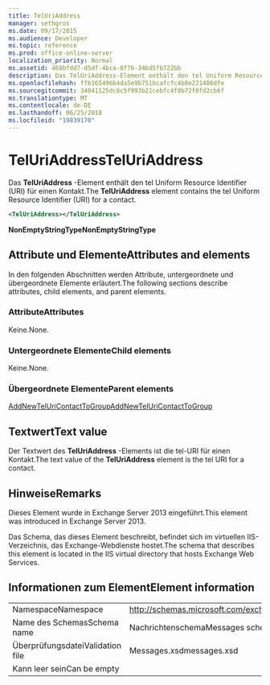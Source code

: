 ```yaml
---
title: TelUriAddress
manager: sethgros
ms.date: 09/17/2015
ms.audience: Developer
ms.topic: reference
ms.prod: office-online-server
localization_priority: Normal
ms.assetid: 468bfdd7-d5df-4bca-8f76-34bd5fb722bb
description: Das TelUriAddress-Element enthält den tel Uniform Resource Identifier (URI) für einen Kontakt.
ms.openlocfilehash: ffb165496b4da5e9b751bcafcfc4b8e221486dfe
ms.sourcegitcommit: 34041125dc8c5f993b21cebfc4f8b72f0fd2cb6f
ms.translationtype: MT
ms.contentlocale: de-DE
ms.lasthandoff: 06/25/2018
ms.locfileid: "19839170"
---
```

# <a name="teluriaddress"></a><span data-ttu-id="98bd6-103">TelUriAddress</span><span class="sxs-lookup"><span data-stu-id="98bd6-103">TelUriAddress</span></span>

<span data-ttu-id="98bd6-104">Das **TelUriAddress** -Element enthält den tel Uniform Resource Identifier (URI) für einen Kontakt.</span><span class="sxs-lookup"><span data-stu-id="98bd6-104">The **TelUriAddress** element contains the tel Uniform Resource Identifier (URI) for a contact.</span></span> 
  
```XML
<TelUriAddress></TelUriAddress>
```

 <span data-ttu-id="98bd6-105">**NonEmptyStringType**</span><span class="sxs-lookup"><span data-stu-id="98bd6-105">**NonEmptyStringType**</span></span>
## <a name="attributes-and-elements"></a><span data-ttu-id="98bd6-106">Attribute und Elemente</span><span class="sxs-lookup"><span data-stu-id="98bd6-106">Attributes and elements</span></span>

<span data-ttu-id="98bd6-107">In den folgenden Abschnitten werden Attribute, untergeordnete und übergeordnete Elemente erläutert.</span><span class="sxs-lookup"><span data-stu-id="98bd6-107">The following sections describe attributes, child elements, and parent elements.</span></span>
  
### <a name="attributes"></a><span data-ttu-id="98bd6-108">Attribute</span><span class="sxs-lookup"><span data-stu-id="98bd6-108">Attributes</span></span>

<span data-ttu-id="98bd6-109">Keine.</span><span class="sxs-lookup"><span data-stu-id="98bd6-109">None.</span></span>
  
### <a name="child-elements"></a><span data-ttu-id="98bd6-110">Untergeordnete Elemente</span><span class="sxs-lookup"><span data-stu-id="98bd6-110">Child elements</span></span>

<span data-ttu-id="98bd6-111">Keine.</span><span class="sxs-lookup"><span data-stu-id="98bd6-111">None.</span></span>
  
### <a name="parent-elements"></a><span data-ttu-id="98bd6-112">Übergeordnete Elemente</span><span class="sxs-lookup"><span data-stu-id="98bd6-112">Parent elements</span></span>

[<span data-ttu-id="98bd6-113">AddNewTelUriContactToGroup</span><span class="sxs-lookup"><span data-stu-id="98bd6-113">AddNewTelUriContactToGroup</span></span>](addnewteluricontacttogroup.md)
  
## <a name="text-value"></a><span data-ttu-id="98bd6-114">Textwert</span><span class="sxs-lookup"><span data-stu-id="98bd6-114">Text value</span></span>

<span data-ttu-id="98bd6-115">Der Textwert des **TelUriAddress** -Elements ist die tel-URI für einen Kontakt.</span><span class="sxs-lookup"><span data-stu-id="98bd6-115">The text value of the **TelUriAddress** element is the tel URI for a contact.</span></span> 
  
## <a name="remarks"></a><span data-ttu-id="98bd6-116">Hinweise</span><span class="sxs-lookup"><span data-stu-id="98bd6-116">Remarks</span></span>

<span data-ttu-id="98bd6-117">Dieses Element wurde in Exchange Server 2013 eingeführt.</span><span class="sxs-lookup"><span data-stu-id="98bd6-117">This element was introduced in Exchange Server 2013.</span></span>
  
<span data-ttu-id="98bd6-118">Das Schema, das dieses Element beschreibt, befindet sich im virtuellen IIS-Verzeichnis, das Exchange-Webdienste hostet.</span><span class="sxs-lookup"><span data-stu-id="98bd6-118">The schema that describes this element is located in the IIS virtual directory that hosts Exchange Web Services.</span></span>
  
## <a name="element-information"></a><span data-ttu-id="98bd6-119">Informationen zum Element</span><span class="sxs-lookup"><span data-stu-id="98bd6-119">Element information</span></span>

|||
|:-----|:-----|
|<span data-ttu-id="98bd6-120">Namespace</span><span class="sxs-lookup"><span data-stu-id="98bd6-120">Namespace</span></span>  <br/> |http://schemas.microsoft.com/exchange/services/2006/messages  <br/> |
|<span data-ttu-id="98bd6-121">Name des Schemas</span><span class="sxs-lookup"><span data-stu-id="98bd6-121">Schema name</span></span>  <br/> |<span data-ttu-id="98bd6-122">Nachrichtenschema</span><span class="sxs-lookup"><span data-stu-id="98bd6-122">Messages schema</span></span>  <br/> |
|<span data-ttu-id="98bd6-123">Überprüfungsdatei</span><span class="sxs-lookup"><span data-stu-id="98bd6-123">Validation file</span></span>  <br/> |<span data-ttu-id="98bd6-124">Messages.xsd</span><span class="sxs-lookup"><span data-stu-id="98bd6-124">messages.xsd</span></span>  <br/> |
|<span data-ttu-id="98bd6-125">Kann leer sein</span><span class="sxs-lookup"><span data-stu-id="98bd6-125">Can be empty</span></span>  <br/> ||
   

